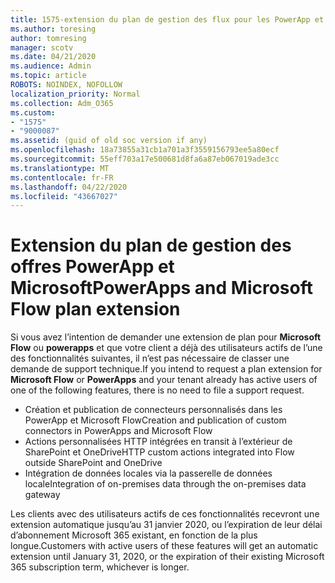 ```yaml
---
title: 1575-extension du plan de gestion des flux pour les PowerApp et Microsoft
ms.author: toresing
author: tomresing
manager: scotv
ms.date: 04/21/2020
ms.audience: Admin
ms.topic: article
ROBOTS: NOINDEX, NOFOLLOW
localization_priority: Normal
ms.collection: Adm_O365
ms.custom:
- "1575"
- "9000087"
ms.assetid: (guid of old soc version if any)
ms.openlocfilehash: 18a73855a31cb1a701a3f3559156793ee5a80ecf
ms.sourcegitcommit: 55eff703a17e500681d8fa6a87eb067019ade3cc
ms.translationtype: MT
ms.contentlocale: fr-FR
ms.lasthandoff: 04/22/2020
ms.locfileid: "43667027"
---
```

# <a name="powerapps-and-microsoft-flow-plan-extension"></a><span data-ttu-id="8bcd5-102">Extension du plan de gestion des offres PowerApp et Microsoft</span><span class="sxs-lookup"><span data-stu-id="8bcd5-102">PowerApps and Microsoft Flow plan extension</span></span>

<span data-ttu-id="8bcd5-103">Si vous avez l’intention de demander une extension de plan pour **Microsoft Flow** ou **powerapps** et que votre client a déjà des utilisateurs actifs de l’une des fonctionnalités suivantes, il n’est pas nécessaire de classer une demande de support technique.</span><span class="sxs-lookup"><span data-stu-id="8bcd5-103">If you intend to request a plan extension for **Microsoft Flow** or **PowerApps** and your tenant already has active users of one of the following features, there is no need to file a support request.</span></span>

- <span data-ttu-id="8bcd5-104">Création et publication de connecteurs personnalisés dans les PowerApp et Microsoft Flow</span><span class="sxs-lookup"><span data-stu-id="8bcd5-104">Creation and publication of custom connectors in PowerApps and Microsoft Flow</span></span>
- <span data-ttu-id="8bcd5-105">Actions personnalisées HTTP intégrées en transit à l’extérieur de SharePoint et OneDrive</span><span class="sxs-lookup"><span data-stu-id="8bcd5-105">HTTP custom actions integrated into Flow outside SharePoint and OneDrive</span></span>
- <span data-ttu-id="8bcd5-106">Intégration de données locales via la passerelle de données locale</span><span class="sxs-lookup"><span data-stu-id="8bcd5-106">Integration of on-premises data through the on-premises  data gateway</span></span>

<span data-ttu-id="8bcd5-107">Les clients avec des utilisateurs actifs de ces fonctionnalités recevront une extension automatique jusqu’au 31 janvier 2020, ou l’expiration de leur délai d’abonnement Microsoft 365 existant, en fonction de la plus longue.</span><span class="sxs-lookup"><span data-stu-id="8bcd5-107">Customers with active users of these features will get an automatic extension until January 31, 2020, or the expiration of their existing Microsoft 365 subscription term, whichever is longer.</span></span>